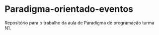 # Paradigma-orientado-eventos
Repositório para o trabalho da aula de Paradigma de programação turma N1.
